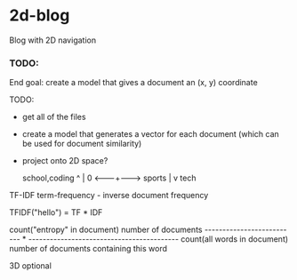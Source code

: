 # 2d-blog
Blog with 2D navigation

### TODO:
End goal: create a model that gives a document an (x, y) coordinate

TODO:
- get all of the files
- create a model that generates a vector for each document (which can be used for document similarity)
- project onto 2D space?

    school,coding
          ^
          |
0     <---+---> sports
          |
          v
         tech
         
TF-IDF
term-frequency - inverse document frequency

TFIDF("hello") = TF * IDF

count("entropy" in document)       number of documents
--------------------------    * ------------------------------------------
count(all words in document)     number of documents containing this word
         
3D optional
